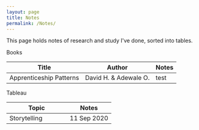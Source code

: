 ```yaml
---
layout: page
title: Notes
permalink: /Notes/
---
```

[//]: <> (&nbsp; to change column width by spamming. It is equivalent to a space bar)

This page holds notes of research and study I've done, sorted into tables.

Books

| Title              | Author | Notes | 
|----|-----|----|
|Apprenticeship Patterns      |David H. & Adewale O.      |  test    |      
    

Tableau

| Topic | Notes | 
|----|----|
|Storytelling &nbsp;&nbsp;&nbsp;&nbsp;&nbsp;&nbsp;&nbsp;&nbsp;&nbsp;&nbsp;&nbsp;&nbsp; |11 Sep 2020| 

